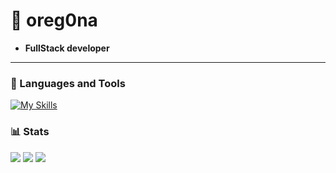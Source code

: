 # 🥑 oreg0na

- <b>FullStack developer</b>
  
---

### 🧰 Languages and Tools
[![My Skills](https://skillicons.dev/icons?i=cs,dotnet,cpp,react,ts,py,cmake,postgres,stackoverflow&perline=4)](https://vk.com/oreg0na)


### 📊 Stats
![](http://github-profile-summary-cards.vercel.app/api/cards/profile-details?username=oreg0na&theme=algolia)
![](http://github-profile-summary-cards.vercel.app/api/cards/most-commit-language?username=oreg0na&theme=algolia) 
![](http://github-profile-summary-cards.vercel.app/api/cards/stats?username=oreg0na&theme=algolia)
